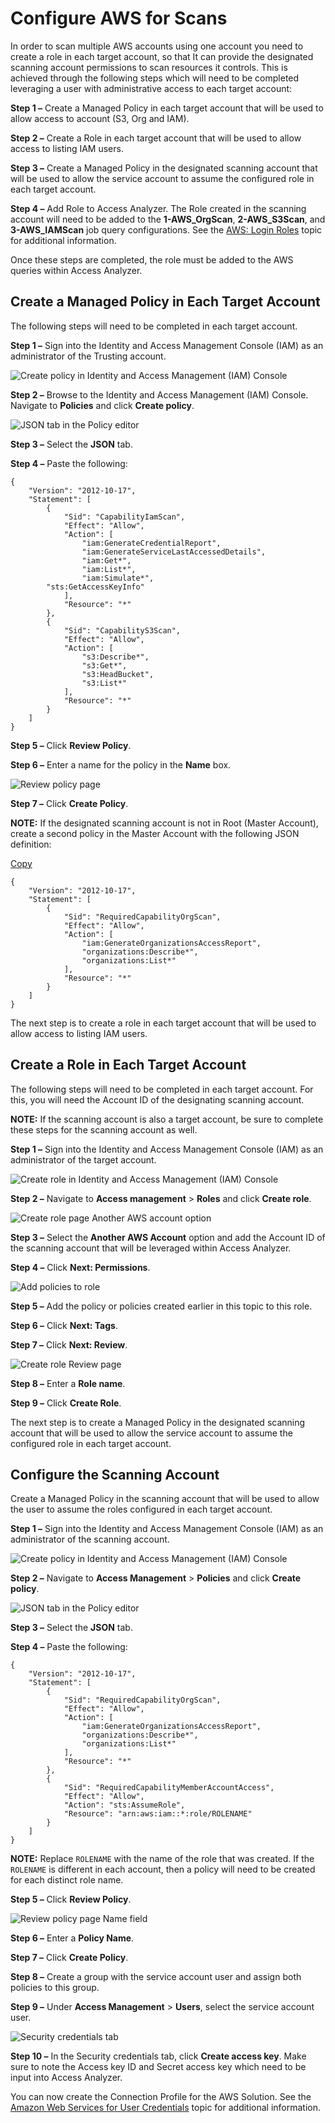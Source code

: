 # Configure AWS for Scans

In order to scan multiple AWS accounts using one account you need to create a role in each target account, so that It can provide the designated scanning account permissions to scan resources it controls. This is achieved through the following steps which will need to be completed leveraging a user with administrative access to each target account:

__Step 1 –__ Create a Managed Policy in each target account that will be used to allow access to account (S3, Org and IAM).

__Step 2 –__ Create a Role in each target account that will be used to allow access to listing IAM users.

__Step 3 –__ Create a Managed Policy in the designated scanning account that will be used to allow the service account to assume the configured role in each target account.

__Step 4 –__ Add Role to Access Analyzer. The Role created in the scanning account will need to be added to the __1-AWS\_OrgScan__, __2-AWS\_S3Scan__, and __3-AWS\_IAMScan__ job query configurations. See the [AWS: Login Roles](/docs/accessanalyzer/accessanalyzer/enterpriseauditor/admin/datacollector/aws/loginroles.md) topic for additional information.

Once these steps are completed, the role must be added to the AWS queries within Access Analyzer.

## Create a Managed Policy in Each Target Account

The following steps will need to be completed in each target account.

__Step 1 –__ Sign into the Identity and Access Management Console (IAM) as an administrator of the Trusting account.

![Create policy in Identity and Access Management (IAM) Console](/img/product_docs/accessanalyzer/accessanalyzer/enterpriseauditor/requirements/target/config/policies.png)

__Step 2 –__ Browse to the Identity and Access Management (IAM) Console. Navigate to __Policies__ and click __Create policy__.

![JSON tab in the Policy editor](/img/product_docs/accessanalyzer/accessanalyzer/enterpriseauditor/requirements/target/config/jsontabpolicies.png)

__Step 3 –__ Select the __JSON__ tab.

__Step 4 –__ Paste the following:

```
{  
    "Version": "2012-10-17",  
    "Statement": [  
        {  
            "Sid": "CapabilityIamScan",  
            "Effect": "Allow",  
            "Action": [  
                "iam:GenerateCredentialReport",  
                "iam:GenerateServiceLastAccessedDetails",  
                "iam:Get*",  
                "iam:List*",  
                "iam:Simulate*",  
        "sts:GetAccessKeyInfo"  
            ],  
            "Resource": "*"  
        },  
        {  
            "Sid": "CapabilityS3Scan",  
            "Effect": "Allow",  
            "Action": [  
                "s3:Describe*",  
                "s3:Get*",  
                "s3:HeadBucket",  
                "s3:List*"  
            ],  
            "Resource": "*"  
        }  
    ]  
}
```

__Step 5 –__ Click __Review Policy__.

__Step 6 –__ Enter a name for the policy in the __Name__ box.

![Review policy page](/img/product_docs/accessanalyzer/accessanalyzer/enterpriseauditor/requirements/target/config/reviewpolicy.png)

__Step 7 –__ Click __Create Policy__.

__NOTE:__ If the designated scanning account is not in Root (Master Account), create a second policy in the Master Account with the following JSON definition:

[Copy](javascript:void(0);)

```
{  
    "Version": "2012-10-17",  
    "Statement": [  
        {  
            "Sid": "RequiredCapabilityOrgScan",  
            "Effect": "Allow",  
            "Action": [  
                "iam:GenerateOrganizationsAccessReport",  
                "organizations:Describe*",  
                "organizations:List*"  
            ],  
            "Resource": "*"  
        }  
    ]  
}
```

The next step is to create a role in each target account that will be used to allow access to listing IAM users.

## Create a Role in Each Target Account

The following steps will need to be completed in each target account. For this, you will need the Account ID of the designating scanning account.

__NOTE:__ If the scanning account is also a target account, be sure to complete these steps for the scanning account as well.

__Step 1 –__ Sign into the Identity and Access Management Console (IAM) as an administrator of the target account.

![Create role in Identity and Access Management (IAM) Console](/img/product_docs/accessanalyzer/accessanalyzer/enterpriseauditor/requirements/target/config/roles.png)

__Step 2 –__ Navigate to __Access management__ > __Roles__ and click __Create role__.

![Create role page Another AWS account option](/img/product_docs/accessanalyzer/accessanalyzer/enterpriseauditor/requirements/target/config/createrole.png)

__Step 3 –__ Select the __Another AWS Account__ option and add the Account ID of the scanning account that will be leveraged within Access Analyzer.

__Step 4 –__ Click __Next: Permissions__.

![Add policies to role](/img/product_docs/accessanalyzer/accessanalyzer/enterpriseauditor/requirements/target/config/policiesadd.png)

__Step 5 –__ Add the policy or policies created earlier in this topic to this role.

__Step 6 –__ Click __Next: Tags__.

__Step 7 –__ Click __Next: Review__.

![Create role Review page](/img/product_docs/accessanalyzer/accessanalyzer/enterpriseauditor/requirements/target/config/reviewrole.png)

__Step 8 –__ Enter a __Role name__.

__Step 9 –__ Click __Create Role__.

The next step is to create a Managed Policy in the designated scanning account that will be used to allow the service account to assume the configured role in each target account.

## Configure the Scanning Account

Create a Managed Policy in the scanning account that will be used to allow the user to assume the roles configured in each target account.

__Step 1 –__ Sign into the Identity and Access Management Console (IAM) as an administrator of the scanning account.

![Create policy in Identity and Access Management (IAM) Console](/img/product_docs/accessanalyzer/accessanalyzer/enterpriseauditor/requirements/target/config/policies.png)

__Step 2 –__ Navigate to __Access Management__ > __Policies__ and click __Create policy__.

![JSON tab in the Policy editor](/img/product_docs/accessanalyzer/accessanalyzer/enterpriseauditor/requirements/target/config/jsontabaccount.png)

__Step 3 –__ Select the __JSON__ tab.

__Step 4 –__ Paste the following:

```
{  
    "Version": "2012-10-17",  
    "Statement": [  
        {  
            "Sid": "RequiredCapabilityOrgScan",  
            "Effect": "Allow",  
            "Action": [  
                "iam:GenerateOrganizationsAccessReport",  
                "organizations:Describe*",  
                "organizations:List*"  
            ],  
            "Resource": "*"  
        },  
        {  
            "Sid": "RequiredCapabilityMemberAccountAccess",  
            "Effect": "Allow",  
            "Action": "sts:AssumeRole",  
            "Resource": "arn:aws:iam::*:role/ROLENAME"  
        }  
    ]  
}
```

__NOTE:__ Replace ```ROLENAME``` with the name of the role that was created. If the ```ROLENAME``` is different in each account, then a policy will need to be created for each distinct role name.

__Step 5 –__ Click __Review Policy__.

![Review policy page Name field](/img/product_docs/accessanalyzer/accessanalyzer/enterpriseauditor/requirements/target/config/reviewpolicyaccount.png)

__Step 6 –__ Enter a __Policy Name__.

__Step 7 –__ Click __Create Policy__.

__Step 8 –__ Create a group with the service account user and assign both policies to this group.

__Step 9 –__ Under __Access Management__ > __Users__, select the service account user.

![Security credentials tab](/img/product_docs/accessanalyzer/accessanalyzer/enterpriseauditor/requirements/target/config/securitycredentials.png)

__Step 10 –__ In the Security credentials tab, click __Create access key__. Make sure to note the Access key ID and Secret access key which need to be input into Access Analyzer.

You can now create the Connection Profile for the AWS Solution. See the [Amazon Web Services for User Credentials](/docs/accessanalyzer/accessanalyzer/enterpriseauditor/admin/settings/connection/profile/aws.md) topic for additional information.
